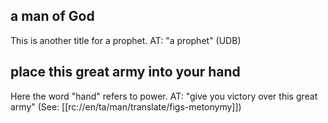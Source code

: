 ## a man of God ##

This is another title for a prophet. AT: "a prophet" (UDB)

## place this great army into your hand ##

Here the word "hand" refers to power. AT: "give you victory over this great army" (See: [[rc://en/ta/man/translate/figs-metonymy]])